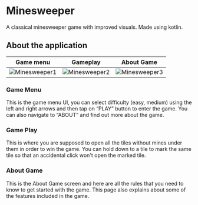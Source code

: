 # Minesweeper
A classical minesweeper game with improved visuals. Made using kotlin.

## About the application

|Game menu|Gameplay|About Game|
|---|---|---|
|![Minesweeper1](https://user-images.githubusercontent.com/55213645/112288700-9e6e5e80-8cb3-11eb-8843-6eb8b16acd06.jpg)|![Minesweeper2](https://user-images.githubusercontent.com/55213645/112290727-8566ad00-8cb5-11eb-921e-f57e0cd1ae4f.jpg)|![Minesweeper3](https://user-images.githubusercontent.com/55213645/112291272-f7d78d00-8cb5-11eb-82e3-991c32b18602.jpg)|

### Game Menu
This is the game menu UI, you can select difficulty (easy, medium) using the left and right arrows and then tap on “PLAY” button to enter the game.
You can also navigate to “ABOUT” and find out more about the game.

### Game Play
This is where you are supposed to open all the tiles without mines under them in order to win the game. You can hold down to a tile to mark the same tile so that an accidental click won't open the marked tile.

### About Game
This is the About Game screen and here are all the rules that you need to know to get started with the game. 
This page also explains about some of the features included in the game.
